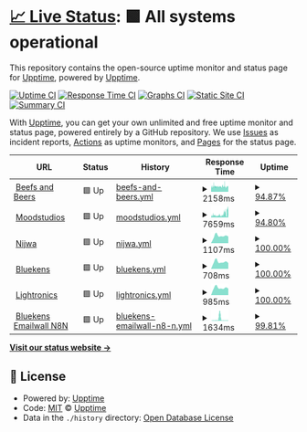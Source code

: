 # [📈 Live Status](https://upptime.github.io/upptime): <!--live status--> **🟩 All systems operational**

This repository contains the open-source uptime monitor and status page for [Upptime](https://upptime.js.org), powered by [Upptime](https://github.com/upptime/upptime).

[![Uptime CI](https://github.com/studiovlijmscherp/uptime/workflows/Uptime%20CI/badge.svg)](https://github.com/studiovlijmscherp/uptime/actions?query=workflow%3A%22Uptime+CI%22)
[![Response Time CI](https://github.com/studiovlijmscherp/uptime/workflows/Response%20Time%20CI/badge.svg)](https://github.com/studiovlijmscherp/uptime/actions?query=workflow%3A%22Response+Time+CI%22)
[![Graphs CI](https://github.com/studiovlijmscherp/uptime/workflows/Graphs%20CI/badge.svg)](https://github.com/studiovlijmscherp/upptime/actions?query=workflow%3A%22Graphs+CI%22)
[![Static Site CI](https://github.com/studiovlijmscherp/uptime/workflows/Static%20Site%20CI/badge.svg)](https://github.com/studiovlijmscherp/uptime/actions?query=workflow%3A%22Static+Site+CI%22)
[![Summary CI](https://github.com/studiovlijmscherp/uptime/workflows/Summary%20CI/badge.svg)](https://github.com/studiovlijmscherp/uptime/actions?query=workflow%3A%22Summary+CI%22)

With [Upptime](https://upptime.js.org), you can get your own unlimited and free uptime monitor and status page, powered entirely by a GitHub repository. We use [Issues](https://github.com/upptime/upptime/issues) as incident reports, [Actions](https://github.com/studiovlijmscherp/upptime/actions) as uptime monitors, and [Pages](https://upptime.github.io/upptime) for the status page.

<!--start: status pages-->
<!-- This summary is generated by Upptime (https://github.com/upptime/upptime) -->
<!-- Do not edit this manually, your changes will be overwritten -->
<!-- prettier-ignore -->
| URL | Status | History | Response Time | Uptime |
| --- | ------ | ------- | ------------- | ------ |
| <img alt="" src="https://icons.duckduckgo.com/ip3/beefsandbeers.com.ico" height="13"> [Beefs and Beers](https://beefsandbeers.com) | 🟩 Up | [beefs-and-beers.yml](https://github.com/studiovlijmscherp/uptime/commits/HEAD/history/beefs-and-beers.yml) | <details><summary><img alt="Response time graph" src="./graphs/beefs-and-beers/response-time-week.png" height="20"> 2158ms</summary><br><a href="https://studiovlijmscherp.github.io/uptime/history/beefs-and-beers"><img alt="Response time 1591" src="https://img.shields.io/endpoint?url=https%3A%2F%2Fraw.githubusercontent.com%2Fstudiovlijmscherp%2Fuptime%2FHEAD%2Fapi%2Fbeefs-and-beers%2Fresponse-time.json"></a><br><a href="https://studiovlijmscherp.github.io/uptime/history/beefs-and-beers"><img alt="24-hour response time 4510" src="https://img.shields.io/endpoint?url=https%3A%2F%2Fraw.githubusercontent.com%2Fstudiovlijmscherp%2Fuptime%2FHEAD%2Fapi%2Fbeefs-and-beers%2Fresponse-time-day.json"></a><br><a href="https://studiovlijmscherp.github.io/uptime/history/beefs-and-beers"><img alt="7-day response time 2158" src="https://img.shields.io/endpoint?url=https%3A%2F%2Fraw.githubusercontent.com%2Fstudiovlijmscherp%2Fuptime%2FHEAD%2Fapi%2Fbeefs-and-beers%2Fresponse-time-week.json"></a><br><a href="https://studiovlijmscherp.github.io/uptime/history/beefs-and-beers"><img alt="30-day response time 1671" src="https://img.shields.io/endpoint?url=https%3A%2F%2Fraw.githubusercontent.com%2Fstudiovlijmscherp%2Fuptime%2FHEAD%2Fapi%2Fbeefs-and-beers%2Fresponse-time-month.json"></a><br><a href="https://studiovlijmscherp.github.io/uptime/history/beefs-and-beers"><img alt="1-year response time 1595" src="https://img.shields.io/endpoint?url=https%3A%2F%2Fraw.githubusercontent.com%2Fstudiovlijmscherp%2Fuptime%2FHEAD%2Fapi%2Fbeefs-and-beers%2Fresponse-time-year.json"></a></details> | <details><summary><a href="https://studiovlijmscherp.github.io/uptime/history/beefs-and-beers">94.87%</a></summary><a href="https://studiovlijmscherp.github.io/uptime/history/beefs-and-beers"><img alt="All-time uptime 99.83%" src="https://img.shields.io/endpoint?url=https%3A%2F%2Fraw.githubusercontent.com%2Fstudiovlijmscherp%2Fuptime%2FHEAD%2Fapi%2Fbeefs-and-beers%2Fuptime.json"></a><br><a href="https://studiovlijmscherp.github.io/uptime/history/beefs-and-beers"><img alt="24-hour uptime 84.57%" src="https://img.shields.io/endpoint?url=https%3A%2F%2Fraw.githubusercontent.com%2Fstudiovlijmscherp%2Fuptime%2FHEAD%2Fapi%2Fbeefs-and-beers%2Fuptime-day.json"></a><br><a href="https://studiovlijmscherp.github.io/uptime/history/beefs-and-beers"><img alt="7-day uptime 94.87%" src="https://img.shields.io/endpoint?url=https%3A%2F%2Fraw.githubusercontent.com%2Fstudiovlijmscherp%2Fuptime%2FHEAD%2Fapi%2Fbeefs-and-beers%2Fuptime-week.json"></a><br><a href="https://studiovlijmscherp.github.io/uptime/history/beefs-and-beers"><img alt="30-day uptime 94.74%" src="https://img.shields.io/endpoint?url=https%3A%2F%2Fraw.githubusercontent.com%2Fstudiovlijmscherp%2Fuptime%2FHEAD%2Fapi%2Fbeefs-and-beers%2Fuptime-month.json"></a><br><a href="https://studiovlijmscherp.github.io/uptime/history/beefs-and-beers"><img alt="1-year uptime 99.54%" src="https://img.shields.io/endpoint?url=https%3A%2F%2Fraw.githubusercontent.com%2Fstudiovlijmscherp%2Fuptime%2FHEAD%2Fapi%2Fbeefs-and-beers%2Fuptime-year.json"></a></details>
| <img alt="" src="https://icons.duckduckgo.com/ip3/moodstudios.nl.ico" height="13"> [Moodstudios](https://moodstudios.nl) | 🟩 Up | [moodstudios.yml](https://github.com/studiovlijmscherp/uptime/commits/HEAD/history/moodstudios.yml) | <details><summary><img alt="Response time graph" src="./graphs/moodstudios/response-time-week.png" height="20"> 7659ms</summary><br><a href="https://studiovlijmscherp.github.io/uptime/history/moodstudios"><img alt="Response time 3376" src="https://img.shields.io/endpoint?url=https%3A%2F%2Fraw.githubusercontent.com%2Fstudiovlijmscherp%2Fuptime%2FHEAD%2Fapi%2Fmoodstudios%2Fresponse-time.json"></a><br><a href="https://studiovlijmscherp.github.io/uptime/history/moodstudios"><img alt="24-hour response time 16057" src="https://img.shields.io/endpoint?url=https%3A%2F%2Fraw.githubusercontent.com%2Fstudiovlijmscherp%2Fuptime%2FHEAD%2Fapi%2Fmoodstudios%2Fresponse-time-day.json"></a><br><a href="https://studiovlijmscherp.github.io/uptime/history/moodstudios"><img alt="7-day response time 7659" src="https://img.shields.io/endpoint?url=https%3A%2F%2Fraw.githubusercontent.com%2Fstudiovlijmscherp%2Fuptime%2FHEAD%2Fapi%2Fmoodstudios%2Fresponse-time-week.json"></a><br><a href="https://studiovlijmscherp.github.io/uptime/history/moodstudios"><img alt="30-day response time 4019" src="https://img.shields.io/endpoint?url=https%3A%2F%2Fraw.githubusercontent.com%2Fstudiovlijmscherp%2Fuptime%2FHEAD%2Fapi%2Fmoodstudios%2Fresponse-time-month.json"></a><br><a href="https://studiovlijmscherp.github.io/uptime/history/moodstudios"><img alt="1-year response time 3440" src="https://img.shields.io/endpoint?url=https%3A%2F%2Fraw.githubusercontent.com%2Fstudiovlijmscherp%2Fuptime%2FHEAD%2Fapi%2Fmoodstudios%2Fresponse-time-year.json"></a></details> | <details><summary><a href="https://studiovlijmscherp.github.io/uptime/history/moodstudios">94.80%</a></summary><a href="https://studiovlijmscherp.github.io/uptime/history/moodstudios"><img alt="All-time uptime 99.83%" src="https://img.shields.io/endpoint?url=https%3A%2F%2Fraw.githubusercontent.com%2Fstudiovlijmscherp%2Fuptime%2FHEAD%2Fapi%2Fmoodstudios%2Fuptime.json"></a><br><a href="https://studiovlijmscherp.github.io/uptime/history/moodstudios"><img alt="24-hour uptime 82.68%" src="https://img.shields.io/endpoint?url=https%3A%2F%2Fraw.githubusercontent.com%2Fstudiovlijmscherp%2Fuptime%2FHEAD%2Fapi%2Fmoodstudios%2Fuptime-day.json"></a><br><a href="https://studiovlijmscherp.github.io/uptime/history/moodstudios"><img alt="7-day uptime 94.80%" src="https://img.shields.io/endpoint?url=https%3A%2F%2Fraw.githubusercontent.com%2Fstudiovlijmscherp%2Fuptime%2FHEAD%2Fapi%2Fmoodstudios%2Fuptime-week.json"></a><br><a href="https://studiovlijmscherp.github.io/uptime/history/moodstudios"><img alt="30-day uptime 94.94%" src="https://img.shields.io/endpoint?url=https%3A%2F%2Fraw.githubusercontent.com%2Fstudiovlijmscherp%2Fuptime%2FHEAD%2Fapi%2Fmoodstudios%2Fuptime-month.json"></a><br><a href="https://studiovlijmscherp.github.io/uptime/history/moodstudios"><img alt="1-year uptime 99.54%" src="https://img.shields.io/endpoint?url=https%3A%2F%2Fraw.githubusercontent.com%2Fstudiovlijmscherp%2Fuptime%2FHEAD%2Fapi%2Fmoodstudios%2Fuptime-year.json"></a></details>
| <img alt="" src="https://icons.duckduckgo.com/ip3/nijwa.nl.ico" height="13"> [Nijwa](https://nijwa.nl) | 🟩 Up | [nijwa.yml](https://github.com/studiovlijmscherp/uptime/commits/HEAD/history/nijwa.yml) | <details><summary><img alt="Response time graph" src="./graphs/nijwa/response-time-week.png" height="20"> 1107ms</summary><br><a href="https://studiovlijmscherp.github.io/uptime/history/nijwa"><img alt="Response time 1272" src="https://img.shields.io/endpoint?url=https%3A%2F%2Fraw.githubusercontent.com%2Fstudiovlijmscherp%2Fuptime%2FHEAD%2Fapi%2Fnijwa%2Fresponse-time.json"></a><br><a href="https://studiovlijmscherp.github.io/uptime/history/nijwa"><img alt="24-hour response time 1024" src="https://img.shields.io/endpoint?url=https%3A%2F%2Fraw.githubusercontent.com%2Fstudiovlijmscherp%2Fuptime%2FHEAD%2Fapi%2Fnijwa%2Fresponse-time-day.json"></a><br><a href="https://studiovlijmscherp.github.io/uptime/history/nijwa"><img alt="7-day response time 1107" src="https://img.shields.io/endpoint?url=https%3A%2F%2Fraw.githubusercontent.com%2Fstudiovlijmscherp%2Fuptime%2FHEAD%2Fapi%2Fnijwa%2Fresponse-time-week.json"></a><br><a href="https://studiovlijmscherp.github.io/uptime/history/nijwa"><img alt="30-day response time 1134" src="https://img.shields.io/endpoint?url=https%3A%2F%2Fraw.githubusercontent.com%2Fstudiovlijmscherp%2Fuptime%2FHEAD%2Fapi%2Fnijwa%2Fresponse-time-month.json"></a><br><a href="https://studiovlijmscherp.github.io/uptime/history/nijwa"><img alt="1-year response time 1238" src="https://img.shields.io/endpoint?url=https%3A%2F%2Fraw.githubusercontent.com%2Fstudiovlijmscherp%2Fuptime%2FHEAD%2Fapi%2Fnijwa%2Fresponse-time-year.json"></a></details> | <details><summary><a href="https://studiovlijmscherp.github.io/uptime/history/nijwa">100.00%</a></summary><a href="https://studiovlijmscherp.github.io/uptime/history/nijwa"><img alt="All-time uptime 99.92%" src="https://img.shields.io/endpoint?url=https%3A%2F%2Fraw.githubusercontent.com%2Fstudiovlijmscherp%2Fuptime%2FHEAD%2Fapi%2Fnijwa%2Fuptime.json"></a><br><a href="https://studiovlijmscherp.github.io/uptime/history/nijwa"><img alt="24-hour uptime 100.00%" src="https://img.shields.io/endpoint?url=https%3A%2F%2Fraw.githubusercontent.com%2Fstudiovlijmscherp%2Fuptime%2FHEAD%2Fapi%2Fnijwa%2Fuptime-day.json"></a><br><a href="https://studiovlijmscherp.github.io/uptime/history/nijwa"><img alt="7-day uptime 100.00%" src="https://img.shields.io/endpoint?url=https%3A%2F%2Fraw.githubusercontent.com%2Fstudiovlijmscherp%2Fuptime%2FHEAD%2Fapi%2Fnijwa%2Fuptime-week.json"></a><br><a href="https://studiovlijmscherp.github.io/uptime/history/nijwa"><img alt="30-day uptime 99.87%" src="https://img.shields.io/endpoint?url=https%3A%2F%2Fraw.githubusercontent.com%2Fstudiovlijmscherp%2Fuptime%2FHEAD%2Fapi%2Fnijwa%2Fuptime-month.json"></a><br><a href="https://studiovlijmscherp.github.io/uptime/history/nijwa"><img alt="1-year uptime 99.97%" src="https://img.shields.io/endpoint?url=https%3A%2F%2Fraw.githubusercontent.com%2Fstudiovlijmscherp%2Fuptime%2FHEAD%2Fapi%2Fnijwa%2Fuptime-year.json"></a></details>
| <img alt="" src="https://icons.duckduckgo.com/ip3/bluekenstruckenbus.nl.ico" height="13"> [Bluekens](https://bluekenstruckenbus.nl) | 🟩 Up | [bluekens.yml](https://github.com/studiovlijmscherp/uptime/commits/HEAD/history/bluekens.yml) | <details><summary><img alt="Response time graph" src="./graphs/bluekens/response-time-week.png" height="20"> 708ms</summary><br><a href="https://studiovlijmscherp.github.io/uptime/history/bluekens"><img alt="Response time 1232" src="https://img.shields.io/endpoint?url=https%3A%2F%2Fraw.githubusercontent.com%2Fstudiovlijmscherp%2Fuptime%2FHEAD%2Fapi%2Fbluekens%2Fresponse-time.json"></a><br><a href="https://studiovlijmscherp.github.io/uptime/history/bluekens"><img alt="24-hour response time 604" src="https://img.shields.io/endpoint?url=https%3A%2F%2Fraw.githubusercontent.com%2Fstudiovlijmscherp%2Fuptime%2FHEAD%2Fapi%2Fbluekens%2Fresponse-time-day.json"></a><br><a href="https://studiovlijmscherp.github.io/uptime/history/bluekens"><img alt="7-day response time 708" src="https://img.shields.io/endpoint?url=https%3A%2F%2Fraw.githubusercontent.com%2Fstudiovlijmscherp%2Fuptime%2FHEAD%2Fapi%2Fbluekens%2Fresponse-time-week.json"></a><br><a href="https://studiovlijmscherp.github.io/uptime/history/bluekens"><img alt="30-day response time 770" src="https://img.shields.io/endpoint?url=https%3A%2F%2Fraw.githubusercontent.com%2Fstudiovlijmscherp%2Fuptime%2FHEAD%2Fapi%2Fbluekens%2Fresponse-time-month.json"></a><br><a href="https://studiovlijmscherp.github.io/uptime/history/bluekens"><img alt="1-year response time 1085" src="https://img.shields.io/endpoint?url=https%3A%2F%2Fraw.githubusercontent.com%2Fstudiovlijmscherp%2Fuptime%2FHEAD%2Fapi%2Fbluekens%2Fresponse-time-year.json"></a></details> | <details><summary><a href="https://studiovlijmscherp.github.io/uptime/history/bluekens">100.00%</a></summary><a href="https://studiovlijmscherp.github.io/uptime/history/bluekens"><img alt="All-time uptime 99.91%" src="https://img.shields.io/endpoint?url=https%3A%2F%2Fraw.githubusercontent.com%2Fstudiovlijmscherp%2Fuptime%2FHEAD%2Fapi%2Fbluekens%2Fuptime.json"></a><br><a href="https://studiovlijmscherp.github.io/uptime/history/bluekens"><img alt="24-hour uptime 100.00%" src="https://img.shields.io/endpoint?url=https%3A%2F%2Fraw.githubusercontent.com%2Fstudiovlijmscherp%2Fuptime%2FHEAD%2Fapi%2Fbluekens%2Fuptime-day.json"></a><br><a href="https://studiovlijmscherp.github.io/uptime/history/bluekens"><img alt="7-day uptime 100.00%" src="https://img.shields.io/endpoint?url=https%3A%2F%2Fraw.githubusercontent.com%2Fstudiovlijmscherp%2Fuptime%2FHEAD%2Fapi%2Fbluekens%2Fuptime-week.json"></a><br><a href="https://studiovlijmscherp.github.io/uptime/history/bluekens"><img alt="30-day uptime 100.00%" src="https://img.shields.io/endpoint?url=https%3A%2F%2Fraw.githubusercontent.com%2Fstudiovlijmscherp%2Fuptime%2FHEAD%2Fapi%2Fbluekens%2Fuptime-month.json"></a><br><a href="https://studiovlijmscherp.github.io/uptime/history/bluekens"><img alt="1-year uptime 99.94%" src="https://img.shields.io/endpoint?url=https%3A%2F%2Fraw.githubusercontent.com%2Fstudiovlijmscherp%2Fuptime%2FHEAD%2Fapi%2Fbluekens%2Fuptime-year.json"></a></details>
| <img alt="" src="https://icons.duckduckgo.com/ip3/www.lightronics.nl.ico" height="13"> [Lightronics](https://www.lightronics.nl) | 🟩 Up | [lightronics.yml](https://github.com/studiovlijmscherp/uptime/commits/HEAD/history/lightronics.yml) | <details><summary><img alt="Response time graph" src="./graphs/lightronics/response-time-week.png" height="20"> 985ms</summary><br><a href="https://studiovlijmscherp.github.io/uptime/history/lightronics"><img alt="Response time 1576" src="https://img.shields.io/endpoint?url=https%3A%2F%2Fraw.githubusercontent.com%2Fstudiovlijmscherp%2Fuptime%2FHEAD%2Fapi%2Flightronics%2Fresponse-time.json"></a><br><a href="https://studiovlijmscherp.github.io/uptime/history/lightronics"><img alt="24-hour response time 894" src="https://img.shields.io/endpoint?url=https%3A%2F%2Fraw.githubusercontent.com%2Fstudiovlijmscherp%2Fuptime%2FHEAD%2Fapi%2Flightronics%2Fresponse-time-day.json"></a><br><a href="https://studiovlijmscherp.github.io/uptime/history/lightronics"><img alt="7-day response time 985" src="https://img.shields.io/endpoint?url=https%3A%2F%2Fraw.githubusercontent.com%2Fstudiovlijmscherp%2Fuptime%2FHEAD%2Fapi%2Flightronics%2Fresponse-time-week.json"></a><br><a href="https://studiovlijmscherp.github.io/uptime/history/lightronics"><img alt="30-day response time 1216" src="https://img.shields.io/endpoint?url=https%3A%2F%2Fraw.githubusercontent.com%2Fstudiovlijmscherp%2Fuptime%2FHEAD%2Fapi%2Flightronics%2Fresponse-time-month.json"></a><br><a href="https://studiovlijmscherp.github.io/uptime/history/lightronics"><img alt="1-year response time 1397" src="https://img.shields.io/endpoint?url=https%3A%2F%2Fraw.githubusercontent.com%2Fstudiovlijmscherp%2Fuptime%2FHEAD%2Fapi%2Flightronics%2Fresponse-time-year.json"></a></details> | <details><summary><a href="https://studiovlijmscherp.github.io/uptime/history/lightronics">100.00%</a></summary><a href="https://studiovlijmscherp.github.io/uptime/history/lightronics"><img alt="All-time uptime 99.70%" src="https://img.shields.io/endpoint?url=https%3A%2F%2Fraw.githubusercontent.com%2Fstudiovlijmscherp%2Fuptime%2FHEAD%2Fapi%2Flightronics%2Fuptime.json"></a><br><a href="https://studiovlijmscherp.github.io/uptime/history/lightronics"><img alt="24-hour uptime 100.00%" src="https://img.shields.io/endpoint?url=https%3A%2F%2Fraw.githubusercontent.com%2Fstudiovlijmscherp%2Fuptime%2FHEAD%2Fapi%2Flightronics%2Fuptime-day.json"></a><br><a href="https://studiovlijmscherp.github.io/uptime/history/lightronics"><img alt="7-day uptime 100.00%" src="https://img.shields.io/endpoint?url=https%3A%2F%2Fraw.githubusercontent.com%2Fstudiovlijmscherp%2Fuptime%2FHEAD%2Fapi%2Flightronics%2Fuptime-week.json"></a><br><a href="https://studiovlijmscherp.github.io/uptime/history/lightronics"><img alt="30-day uptime 100.00%" src="https://img.shields.io/endpoint?url=https%3A%2F%2Fraw.githubusercontent.com%2Fstudiovlijmscherp%2Fuptime%2FHEAD%2Fapi%2Flightronics%2Fuptime-month.json"></a><br><a href="https://studiovlijmscherp.github.io/uptime/history/lightronics"><img alt="1-year uptime 99.80%" src="https://img.shields.io/endpoint?url=https%3A%2F%2Fraw.githubusercontent.com%2Fstudiovlijmscherp%2Fuptime%2FHEAD%2Fapi%2Flightronics%2Fuptime-year.json"></a></details>
| <img alt="" src="https://icons.duckduckgo.com/ip3/wat.verzameldwerk.com.ico" height="13"> [Bluekens Emailwall N8N](https://wat.verzameldwerk.com/webhook/fd953b37-1e7e-4fde-9008-cd19f39d1e5d) | 🟩 Up | [bluekens-emailwall-n8-n.yml](https://github.com/studiovlijmscherp/uptime/commits/HEAD/history/bluekens-emailwall-n8-n.yml) | <details><summary><img alt="Response time graph" src="./graphs/bluekens-emailwall-n8-n/response-time-week.png" height="20"> 1634ms</summary><br><a href="https://studiovlijmscherp.github.io/uptime/history/bluekens-emailwall-n8-n"><img alt="Response time 744" src="https://img.shields.io/endpoint?url=https%3A%2F%2Fraw.githubusercontent.com%2Fstudiovlijmscherp%2Fuptime%2FHEAD%2Fapi%2Fbluekens-emailwall-n8-n%2Fresponse-time.json"></a><br><a href="https://studiovlijmscherp.github.io/uptime/history/bluekens-emailwall-n8-n"><img alt="24-hour response time 427" src="https://img.shields.io/endpoint?url=https%3A%2F%2Fraw.githubusercontent.com%2Fstudiovlijmscherp%2Fuptime%2FHEAD%2Fapi%2Fbluekens-emailwall-n8-n%2Fresponse-time-day.json"></a><br><a href="https://studiovlijmscherp.github.io/uptime/history/bluekens-emailwall-n8-n"><img alt="7-day response time 1634" src="https://img.shields.io/endpoint?url=https%3A%2F%2Fraw.githubusercontent.com%2Fstudiovlijmscherp%2Fuptime%2FHEAD%2Fapi%2Fbluekens-emailwall-n8-n%2Fresponse-time-week.json"></a><br><a href="https://studiovlijmscherp.github.io/uptime/history/bluekens-emailwall-n8-n"><img alt="30-day response time 856" src="https://img.shields.io/endpoint?url=https%3A%2F%2Fraw.githubusercontent.com%2Fstudiovlijmscherp%2Fuptime%2FHEAD%2Fapi%2Fbluekens-emailwall-n8-n%2Fresponse-time-month.json"></a><br><a href="https://studiovlijmscherp.github.io/uptime/history/bluekens-emailwall-n8-n"><img alt="1-year response time 745" src="https://img.shields.io/endpoint?url=https%3A%2F%2Fraw.githubusercontent.com%2Fstudiovlijmscherp%2Fuptime%2FHEAD%2Fapi%2Fbluekens-emailwall-n8-n%2Fresponse-time-year.json"></a></details> | <details><summary><a href="https://studiovlijmscherp.github.io/uptime/history/bluekens-emailwall-n8-n">99.81%</a></summary><a href="https://studiovlijmscherp.github.io/uptime/history/bluekens-emailwall-n8-n"><img alt="All-time uptime 99.81%" src="https://img.shields.io/endpoint?url=https%3A%2F%2Fraw.githubusercontent.com%2Fstudiovlijmscherp%2Fuptime%2FHEAD%2Fapi%2Fbluekens-emailwall-n8-n%2Fuptime.json"></a><br><a href="https://studiovlijmscherp.github.io/uptime/history/bluekens-emailwall-n8-n"><img alt="24-hour uptime 100.00%" src="https://img.shields.io/endpoint?url=https%3A%2F%2Fraw.githubusercontent.com%2Fstudiovlijmscherp%2Fuptime%2FHEAD%2Fapi%2Fbluekens-emailwall-n8-n%2Fuptime-day.json"></a><br><a href="https://studiovlijmscherp.github.io/uptime/history/bluekens-emailwall-n8-n"><img alt="7-day uptime 99.81%" src="https://img.shields.io/endpoint?url=https%3A%2F%2Fraw.githubusercontent.com%2Fstudiovlijmscherp%2Fuptime%2FHEAD%2Fapi%2Fbluekens-emailwall-n8-n%2Fuptime-week.json"></a><br><a href="https://studiovlijmscherp.github.io/uptime/history/bluekens-emailwall-n8-n"><img alt="30-day uptime 99.96%" src="https://img.shields.io/endpoint?url=https%3A%2F%2Fraw.githubusercontent.com%2Fstudiovlijmscherp%2Fuptime%2FHEAD%2Fapi%2Fbluekens-emailwall-n8-n%2Fuptime-month.json"></a><br><a href="https://studiovlijmscherp.github.io/uptime/history/bluekens-emailwall-n8-n"><img alt="1-year uptime 99.88%" src="https://img.shields.io/endpoint?url=https%3A%2F%2Fraw.githubusercontent.com%2Fstudiovlijmscherp%2Fuptime%2FHEAD%2Fapi%2Fbluekens-emailwall-n8-n%2Fuptime-year.json"></a></details>

<!--end: status pages-->

[**Visit our status website →**](https://upptime.github.io/upptime)

## 📄 License

- Powered by: [Upptime](https://github.com/upptime/upptime)
- Code: [MIT](./LICENSE) © [Upptime](https://upptime.js.org)
- Data in the `./history` directory: [Open Database License](https://opendatacommons.org/licenses/odbl/1-0/)
